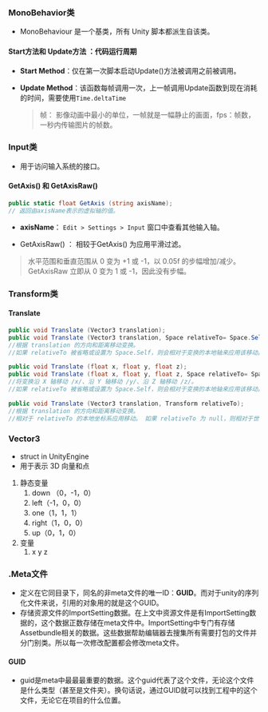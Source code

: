 

### MonoBehavior类

+ MonoBehaviour 是一个基类，所有 Unity 脚本都派生自该类。

#### Start方法和 Update方法 ：代码运行周期

+ **Start Method**：仅在第一次脚本启动Update()方法被调用之前被调用。

+ **Update Method**：该函数每帧调用一次，上一帧调用Update函数到现在消耗的时间，需要使用`Time.deltaTime`

  > 帧： 影像动画中最小的单位，一帧就是一幅静止的画面，fps：帧数，一秒内传输图片的帧数。









### Input类

+ 用于访问输入系统的接口。



#### GetAxis() 和 GetAxisRaw()

```c#
public static float GetAxis (string axisName);
// 返回由axisName表示的虚拟轴的值。
```

+ **axisName**： `Edit > Settings > Input` 窗口中查看其他输入轴。

+ GetAxisRaw() ： 相较于GetAxis() 为应用平滑过滤。

> 水平范围和垂直范围从 0 变为 +1 或 -1，以 0.05f 的步幅增加/减少。GetAxisRaw 立即从 0 变为 1 或 -1，因此没有步幅。





### Transform类

#### Translate

```C#
public void Translate (Vector3 translation);
public void Translate (Vector3 translation, Space relativeTo= Space.Self);
//根据 translation 的方向和距离移动变换。
//如果 relativeTo 被省略或设置为 Space.Self，则会相对于变换的本地轴来应用该移动。（在场景视/图中选择对象时显示的 X、Y 和 Z 轴。） 如果 relativeTo 为 Space.World，则相对于世界坐标系应用该移动。

public void Translate (float x, float y, float z);
public void Translate (float x, float y, float z, Space relativeTo= Space.Self);
//将变换沿 X 轴移动 /x/、沿 Y 轴移动 /y/、沿 Z 轴移动 /z/。
//如果 relativeTo 被省略或设置为 Space.Self，则会相对于变换的本地轴来应用该移动。（在场景视图中选择对象时显示的 X、Y 和 Z 轴。） 如果 relativeTo 为 Space.World，则相对于世界坐标系应用该移动。

public void Translate (Vector3 translation, Transform relativeTo);
//根据 translation 的方向和距离移动变换。
//相对于 relativeTo 的本地坐标系应用移动。 如果 relativeTo 为 null，则相对于世界坐标系应用移动。
```





### Vector3

+ struct in UnityEngine
+ 用于表示 3D 向量和点

1. 静态变量
   1. down （0，-1，0）
   2. left（-1，0，0）
   3. one（1，1，1）
   4. right（1，0，0）
   5. up（0，1，0）
2. 变量
   1. x y z



### .Meta文件

+ 定义在它同目录下，同名的非meta文件的唯一ID：**GUID**。而对于unity的序列化文件来说，引用的对象用的就是这个GUID。
+ 存储资源文件的ImportSetting数据。在上文中资源文件是有ImportSetting数据的，这个数据正数存储在meta文件中。ImportSetting中专门有存储Assetbundle相关的数据。这些数据帮助编辑器去搜集所有需要打包的文件并分门别类。所以每一次修改配置都会修改meta文件。

#### GUID

+ guid是meta中最最最重要的数据。这个guid代表了这个文件，无论这个文件是什么类型（甚至是文件夹）。换句话说，通过GUID就可以找到工程中的这个文件，无论它在项目的什么位置。